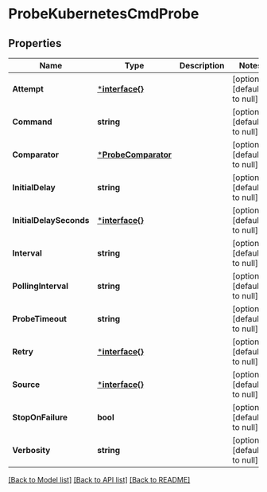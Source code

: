 # ProbeKubernetesCmdProbe

## Properties
Name | Type | Description | Notes
------------ | ------------- | ------------- | -------------
**Attempt** | [***interface{}**](interface{}.md) |  | [optional] [default to null]
**Command** | **string** |  | [optional] [default to null]
**Comparator** | [***ProbeComparator**](probe.Comparator.md) |  | [optional] [default to null]
**InitialDelay** | **string** |  | [optional] [default to null]
**InitialDelaySeconds** | [***interface{}**](interface{}.md) |  | [optional] [default to null]
**Interval** | **string** |  | [optional] [default to null]
**PollingInterval** | **string** |  | [optional] [default to null]
**ProbeTimeout** | **string** |  | [optional] [default to null]
**Retry** | [***interface{}**](interface{}.md) |  | [optional] [default to null]
**Source** | [***interface{}**](interface{}.md) |  | [optional] [default to null]
**StopOnFailure** | **bool** |  | [optional] [default to null]
**Verbosity** | **string** |  | [optional] [default to null]

[[Back to Model list]](../README.md#documentation-for-models) [[Back to API list]](../README.md#documentation-for-api-endpoints) [[Back to README]](../README.md)

